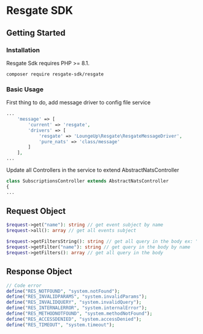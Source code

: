# Resgate SDK

## Getting Started

### Installation

Resgate Sdk requires PHP >= 8.1.

```shell
composer require resgate-sdk/resgate
```

### Basic Usage

First thing to do, add message driver to config file service

```php
...
    'message' => [
        'current' => 'resgate',
        'drivers' => [
            'resgate' => 'LoungeUp\Resgate\ResgateMessageDriver',
            'pure_nats' => 'class/message'
        ]
    ],
...
```

Update all Controllers in the service to extend AbstractNatsController

```php
class SubscriptionsController extends AbstractNatsController
{
...
```

## Request Object

```php
$request->get("name"): string // get event subject by name
$request->all(): array // get all events subject

$request->getFiltersString(): string // get all query in the body ex: "filter=model&page=1
$request->getFilter("name"): string // get query in the body by name
$request->getFilters(): array // get all query in the body
```

## Response Object

```php
// Code error
define("RES_NOTFOUND", "system.notFound");
define("RES_INVALIDPARAMS", "system.invalidParams");
define("RES_INVALIDQUERY", "system.invalidQuery");
define("RES_INTERNALERROR", "system.internalError");
define("RES_METHODNOTFOUND", "system.methodNotFound");
define("RES_ACCESSDENIED", "system.accessDenied");
define("RES_TIMEOUT", "system.timeout");
```
